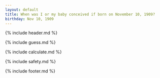 ```yaml
---
layout: default
title: When was I or my baby conceived if born on November 10, 1909?
birthday: Nov 10, 1909
---
```


{% include header.md %}

{% include guess.md %}

{% include calculate.md %}

{% include safety.md %}

{% include footer.md %}




